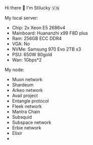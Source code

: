 Hi there 👋 I'm Stilucky 🇻🇳                 
                                                             
My local server:                     
- Chip: 2x Xeon E5 2686v4                 
- Mainboard: Huananzhi x99 F8D plus      
- Ram: 256GB ECC DDR4      
- VGA: No    
- NVMe: Samsung 970 Evo 2TB x3   
- PSU: 650W 80gold
- Wan: 1Gbps*2    
   
My node: 
 
- Muon network
- Shardeum
- Arkeo network
- Avail project
- Entangle protocol
- Fleek network
- Mantra Chain
- Subsquid 
- Subspace network
- Erbie network
- Elixir
- 

